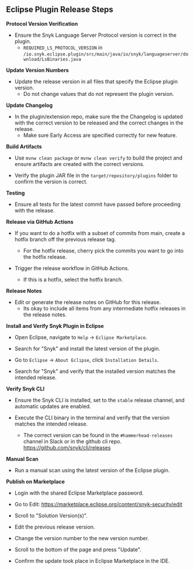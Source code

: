 ## Eclipse Plugin Release Steps

**Protocol Version Verification**

- Ensure the Snyk Language Server Protocol version is correct in the plugin. 
  - `REQUIRED_LS_PROTOCOL_VERSION` in `/io.snyk.eclipse.plugin/src/main/java/io/snyk/languageserver/download/LsBinaries.java`
  
**Update Version Numbers**

- Update the release version in all files that specify the Eclipse plugin version.
  - Do not change values that do not represent the plugin version.


**Update Changelog**

- In the plugin/extension repo, make sure the the Changelog is updated with the correct version to be released and the correct changes in the release.
  - Make sure Early Access are specified correctly for new feature.


**Build Artifacts**

- Use  `mvnw clean package`  or  `mvnw clean verify`  to build the project and ensure artifacts are created with the correct versions.

- Verify the plugin JAR file in the  `target/repository/plugins`  folder to confirm the version is correct.


**Testing**

- Ensure all tests for the latest commit have passed before proceeding with the release.


**Release via GitHub Actions**

- If you want to do a hotfix with a subset of commits from main, create a hotfix branch off the previous release tag.
  - For the hotfix release, cherry pick the commits you want to go into the hotfix release.
  
- Trigger the release workflow in GitHub Actions.
  - If this is a hotfix, select the hotfix branch.


**Release Notes**

- Edit or generate the release notes on GitHub for this release.
  - Its okay to include all items from any intermediate hotfix releases in the release notes.

**Install and Verify Snyk Plugin in Eclipse**

- Open Eclipse, navigate to  `Help`  →  `Eclipse Marketplace`.

- Search for "Snyk" and install the latest version of the plugin.

- Go to  `Eclipse`  →  `About Eclipse`, click  `Installation Details`.

- Search for "Snyk" and verify that the installed version matches the intended release.


**Verify Snyk CLI**

- Ensure the Snyk CLI is installed, set to the  `stable`  release channel, and automatic updates are enabled.

- Execute the CLI binary in the terminal and verify that the version matches the intended release.
  - The correct version can be found in the  `#hammerhead-releases`  channel in Slack or in the github cli repo.
     https://github.com/snyk/cli/releases


**Manual Scan**

- Run a manual scan using the latest version of the Eclipse plugin.


**Publish on Marketplace**

- Login with the shared Eclipse Marketplace password. 

- Go to Edit: https://marketplace.eclipse.org/content/snyk-security/edit

- Scroll to "Solution Version(s)".

- Edit the previous release version.

- Change the version number to the new version number.

- Scroll to the bottom of the page and press "Update".

- Confirm the update took place in Eclipse Marketplace in the IDE.
